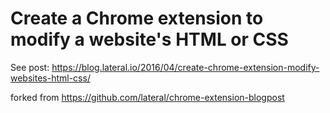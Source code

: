 # Create a Chrome extension to modify a website's HTML or CSS

See post: https://blog.lateral.io/2016/04/create-chrome-extension-modify-websites-html-css/

forked from https://github.com/lateral/chrome-extension-blogpost
